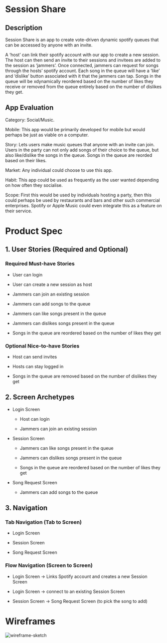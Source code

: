 # Session Share

## Description

Session Share is an app to create vote-driven dynamic spotify queues that can be accessed by anyone with an invite. 

A ‘host’ can link their spotify account with our app to create a new session. The host can then send an invite to their sessions and invitees are added to the session as ‘jammers’. Once connected, jammers can request for songs through the hosts’ spotify account. Each song in the queue will have a ‘like’ and ‘dislike’ button associated with it that the jammers can tap. Songs in the queue will be xdynamically reordered based on the number of likes they receive or removed from the queue entirely based on the number of dislikes they get.

## App Evaluation

Category: Social/Music.

Mobile: This app would be primarily developed for mobile but would perhaps be just as viable on a computer.

Story: Lets users make music queues that anyone with an invite can join. Users in the party can not only add songs of their choice to the queue, but also like/dislike the songs in the queue. Songs in the queue are reorded based on their likes.

Market: Any individual could choose to use this app.

Habit: This app could be used as frequently as the user wanted depending on how often they socialise.

Scope: First this would be used by individuals hosting a party, then this could perhaps be used by restaurants and bars and other such commercial enterprises. Spotify or Apple Music could even integrate this as a feature on their service.

# Product Spec

## 1. User Stories (Required and Optional)

### Required Must-have Stories

* User can login

* User can create a new session as host

* Jammers can join an existing session 

* Jammers can add songs to the queue

* Jammers can like songs present in the queue

* Jammers can dislikes songs present in the queue

* Songs in the queue are reordered based on the number of likes they get

### Optional Nice-to-have Stories

* Host can send invites

* Hosts can stay logged in

* Songs in the queue are removed based on the number of dislikes they get

## 2. Screen Archetypes

* Login Screen

   * Host can login

   * Jammers can join an existing session

* Session Screen

   * Jammers can like songs present in the queue

   * Jammers can dislikes songs present in the queue

   * Songs in the queue are reordered based on the number of likes they get

* Song Request Screen

   * Jammers can add songs to the queue



## 3. Navigation


### Tab Navigation (Tab to Screen)

* Login Screen

* Session Screen

* Song Request Screen

### Flow Navigation (Screen to Screen)

* Login Screen -> Links Spotify account and creates a new Session Screen

* Login Screen -> connect to an existing Session Screen

* Session Screen -> Song Request Screen (to pick the song to add)


# Wireframes

![wireframe-sketch](https://user-images.githubusercontent.com/68600865/159197315-93ca3771-cc8e-4fc2-b81f-7481267ee4c5.jpg)
